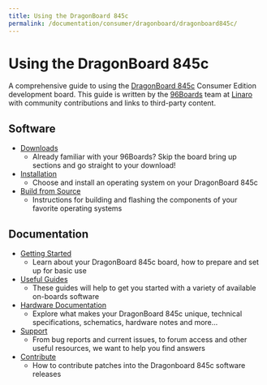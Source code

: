 ```yaml
---
title: Using the DragonBoard 845c
permalink: /documentation/consumer/dragonboard/dragonboard845c/
---
```

# Using the DragonBoard 845c

A comprehensive guide to using the [DragonBoard 845c](https://www.96boards.org/) Consumer Edition development board. This guide is written by the [96Boards](https://www.96boards.org) team at [Linaro](http://www.linaro.org) with community contributions and links to third-party content.

## Software

- [Downloads](downloads/)
   - Already familiar with your 96Boards? Skip the board bring up sections and go straight to your download!
- [Installation](installation/)
   - Choose and install an operating system on your DragonBoard 845c
- [Build from Source](build/)
   - Instructions for building and flashing the components of your favorite operating systems

## Documentation

- [Getting Started](getting-started/)
   - Learn about your DragonBoard 845c board, how to prepare and set up for basic use
- [Useful Guides](guides/)
   - These guides will help to get you started with a variety of available on-boards software
- [Hardware Documentation](hardware-docs/)
   - Explore what makes your DragonBoard 845c unique, technical specifications, schematics, hardware notes and more...
- [Support](support/)
   - From bug reports and current issues, to forum access and other useful resources, we want to help you find answers
- [Contribute](downloads/contribute.md)
   - How to contribute patches into the Dragonboard 845c software releases

